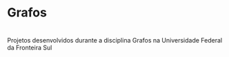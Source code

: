 # Grafos
#
Projetos desenvolvidos durante a disciplina Grafos na Universidade Federal da Fronteira Sul
